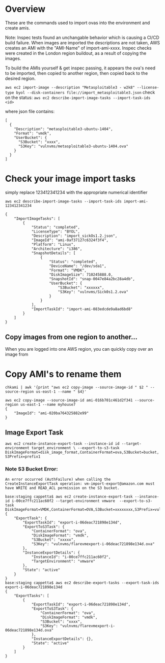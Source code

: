 # Overview
These are the commands used to import ovas into the environment and create
amis. 

Note: Inspec tests found an unchangable behavior which is causing a CI/CD build failure.
  When images are imported the descriptions are not taken, AWS creates an AMI with the 
  "AMI-Name" of import-ami-xxxx.  Inspec checks were created in the London region buildout,
  as a result of copying the images.  
  
  To build the AMIs yourself & get inspec passing, it appears the ova's need to be imported, then 
  copied to another region, then copied back to the desired region.
  
  <!-- todo: analyze/automate the 3-step image import process -->

`aws ec2 import-image --description "Metasploitable3 - w2k8" --license-type byol --disk-containers file://import_metasploitable3.json`
check on the status: `aws ec2 describe-import-image-tasks --import-task-ids <id>`

where json file contains:
```
[
  {
    "Description": "metasploitable3-ubuntu-1404",
    "Format": "vmdk",
    "UserBucket": {
      "S3Bucket": "xxxx",
      "S3Key": "vulnvms/metasploitable3-ubuntu-1404.ova"
    }
  }
]
```

# Check your image import tasks
simply replace 123412341234 with the appropriate numerical identifier

`aws ec2 describe-import-image-tasks --import-task-ids import-ami-123412341234`
```
{
    "ImportImageTasks": [
        {
            "Status": "completed",
            "LicenseType": "BYOL",
            "Description": "import_sickOs1.2.json",
            "ImageId": "ami-0af37127c6324f3f4",
            "Platform": "Linux",
            "Architecture": "i386",
            "SnapshotDetails": [
                {
                    "Status": "completed",
                    "DeviceName": "/dev/sda1",
                    "Format": "VMDK",
                    "DiskImageSize": 710245888.0,
                    "SnapshotId": "snap-0047e84a2bc28a4db",
                    "UserBucket": {
                        "S3Bucket": "xxxxxx",
                        "S3Key": "vulnvms/Sick0s1.2.ova"
                    }
                }
            ],
            "ImportTaskId": "import-ami-083edcde9a8ad6bd8"
        }
    ]
}
```


## Copy images from one region to another...
 
When you are logged into one AWS region, you can quickly copy over an image from 

# Copy AMI's to rename them 
`chkami | awk '{print "aws ec2 copy-image --source-image-id " $2 " --source-region us-east-1 --name " $4}'`

```
aws ec2 copy-image --source-image-id ami-016b701c461d2f341 --source-region us-east-1 --name myhouse7
{
    "ImageId": "ami-020ba764325882e99"
}
```


## Image Export Task
`aws ec2 create-instance-export-task --instance-id id --target-environment target_environment \
 --export-to-s3-task DiskImageFormat=disk_image_format,ContainerFormat=ova,S3Bucket=bucket,S3Prefix=prefix1`

### Note S3 Bucket Error:
  `An error occurred (AuthFailure) when calling the CreateInstanceExportTask operation: vm-import-export@amazon.com must have WRITE and READ_ACL permission on the S3 bucket.`
  
```
base:staging cappetta$ aws ec2 create-instance-export-task --instance-id i-00ce7ffc211ac60f2 --target-environment vmware  --export-to-s3-task DiskImageFormat=VMDK,ContainerFormat=OVA,S3Bucket=xxxxxxxx,S3Prefix=vulnvms/flarevm
{
    "ExportTask": {
        "ExportTaskId": "export-i-06deac721898e134d",
        "ExportToS3Task": {
            "ContainerFormat": "ova",
            "DiskImageFormat": "vmdk",
            "S3Bucket": "xxxxx",
            "S3Key": "vulnvms/flarevmexport-i-06deac721898e134d.ova"
        },
        "InstanceExportDetails": {
            "InstanceId": "i-00ce7ffc211ac60f2",
            "TargetEnvironment": "vmware"
        },
        "State": "active"
    }
}
base:staging cappetta$ aws ec2 describe-export-tasks --export-task-ids export-i-06deac721898e134d
{
    "ExportTasks": [
        {
            "ExportTaskId": "export-i-06deac721898e134d",
            "ExportToS3Task": {
                "ContainerFormat": "ova",
                "DiskImageFormat": "vmdk",
                "S3Bucket": "xxxx",
                "S3Key": "vulnvms/flarevmexport-i-06deac721898e134d.ova"
            },
            "InstanceExportDetails": {},
            "State": "active"
        }
    ]
}
```

